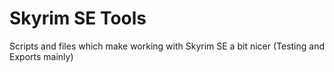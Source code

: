 # Skyrim SE Tools
Scripts and files which make working with Skyrim SE a bit nicer (Testing and Exports mainly)
